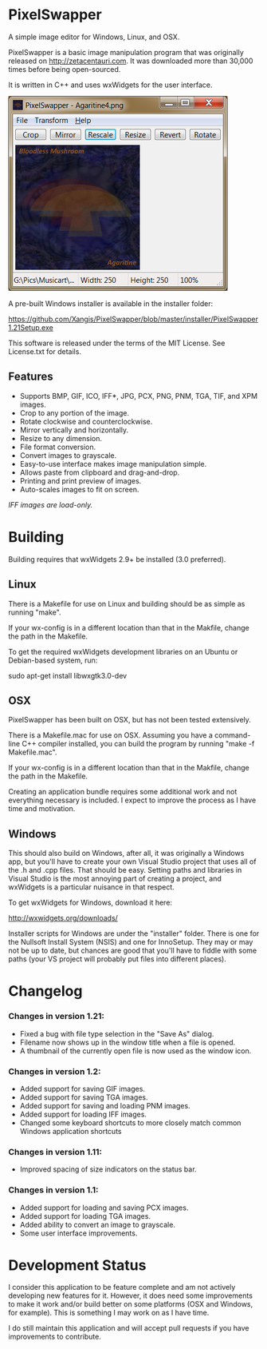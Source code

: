 # PixelSwapper

A simple image editor for Windows, Linux, and OSX.

PixelSwapper is a basic image manipulation program that was originally released on 
http://zetacentauri.com. It was downloaded more than 30,000 times before being
open-sourced.

It is written in C++ and uses wxWidgets for the user interface.

![PixelSwapper Screenshot](https://github.com/Xangis/PixelSwapper/blob/master/images/PixelSwapper1.png)

A pre-built Windows installer is available in the installer folder:

https://github.com/Xangis/PixelSwapper/blob/master/installer/PixelSwapper1.21Setup.exe

This software is released under the terms of the MIT License. See License.txt for
details.

## Features

- Supports BMP, GIF, ICO, IFF*, JPG, PCX, PNG, PNM, TGA, TIF, and XPM images.
-  Crop to any portion of the image.
-  Rotate clockwise and counterclockwise.
-  Mirror vertically and horizontally.
-  Resize to any dimension.
-  File format conversion.
-  Convert images to grayscale.
-  Easy-to-use interface makes image manipulation simple.
-  Allows paste from clipboard and drag-and-drop.
-  Printing and print preview of images.
-  Auto-scales images to fit on screen.

*IFF images are load-only.*

# Building

Building requires that wxWidgets 2.9+ be installed (3.0 preferred).  

## Linux

There is a Makefile for use on Linux and building should be as simple as running "make".

If your wx-config is in a different location than that in the Makfile, change the path 
in the Makefile.

To get the required wxWidgets development libraries on an Ubuntu or Debian-based 
system, run:

sudo apt-get install libwxgtk3.0-dev

## OSX

PixelSwapper has been built on OSX, but has not been tested extensively.

There is a Makefile.mac for use on OSX. Assuming you have a command-line C++ 
compiler installed, you can build the program by running "make -f Makefile.mac".

If your wx-config is in a different location than that in the Makfile, change 
the path in the Makefile.

Creating an application bundle requires some additional work and not everything
necessary is included. I expect to improve the process as I have time and
motivation.

## Windows

This should also build on Windows, after all, it was originally a Windows app, 
but you'll have to create your own Visual Studio project that uses all of the 
.h and .cpp files. That should be easy.  Setting paths and libraries in Visual 
Studio is the most annoying part of creating a project, and wxWidgets is a 
particular nuisance in that respect.

To get wxWidgets for Windows, download it here:

http://wxwidgets.org/downloads/

Installer scripts for Windows are under the "installer" folder.  There is one 
for the Nullsoft Install System (NSIS) and one for InnoSetup.  They may or may 
not be up to date, but chances are good that you'll have to fiddle with some 
paths (your VS project will probably put files into different places).

# Changelog

### Changes in version 1.21:

- Fixed a bug with file type selection in the "Save As" dialog.
- Filename now shows up in the window title when a file is opened.
- A thumbnail of the currently open file is now used as the window icon.

### Changes in version 1.2:

- Added support for saving GIF images.
- Added support for saving TGA images.
- Added support for saving and loading PNM images.
- Added support for loading IFF images.
- Changed some keyboard shortcuts to more closely match common Windows application shortcuts

### Changes in version 1.11:

- Improved spacing of size indicators on the status bar.

### Changes in version 1.1:

- Added support for loading and saving PCX images.
- Added support for loading TGA images.
- Added ability to convert an image to grayscale.
- Some user interface improvements.

# Development Status

I consider this application to be feature complete and am not actively developing new 
features for it. However, it does need some improvements to make it work and/or build 
better on some platforms (OSX and Windows, for example). This is something I may work 
on as I have time.

I do still maintain this application and will accept pull requests if you have improvements 
to contribute.
